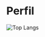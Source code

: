 # Perfil
![Top Langs](https://github-readme-stats.vercel.app/api/top-langs/?username=Mnz19&layout=compact)
